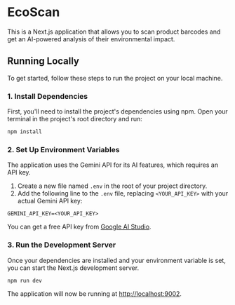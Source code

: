 # EcoScan

This is a Next.js application that allows you to scan product barcodes and get an AI-powered analysis of their environmental impact.

## Running Locally

To get started, follow these steps to run the project on your local machine.

### 1. Install Dependencies

First, you'll need to install the project's dependencies using npm. Open your terminal in the project's root directory and run:

```bash
npm install
```

### 2. Set Up Environment Variables

The application uses the Gemini API for its AI features, which requires an API key.

1.  Create a new file named `.env` in the root of your project directory.
2.  Add the following line to the `.env` file, replacing `<YOUR_API_KEY>` with your actual Gemini API key:

```
GEMINI_API_KEY=<YOUR_API_KEY>
```

You can get a free API key from [Google AI Studio](https://aistudio.google.com/app/apikey).

### 3. Run the Development Server

Once your dependencies are installed and your environment variable is set, you can start the Next.js development server.

```bash
npm run dev
```

The application will now be running at [http://localhost:9002](http://localhost:9002).
